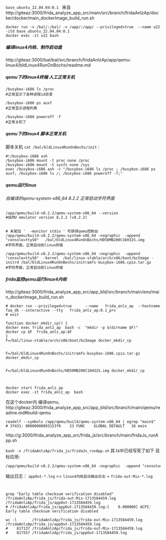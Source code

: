 
```base_ubuntu_22.04.04:0.1 ``` 来自 http://giteaz:3000/frida_analyze_app_src/main/src/branch/fridaAnlzAp/docker/docker/main_dockerImage_build_run.sh

```shell
docker run -v /bal/:/bal/ -v /app/:/app/ --privileged=true  --name u22  -itd base_ubuntu_22.04.04:0.1 
docker exec -it u22 bash
```


##### 编译linux4内核、制作启动盘
http://giteaz:3000/bal/bal/src/branch/fridaAnlzAp/app/qemu-linux4/bldLinux4RunOnBochs/readme.md

 
##### qemu下的linux4终端 人工正常关机 

```shell
/busybox-i686 ls /proc
#正常显示了各种进程id目录

/busybox-i686 ps auxf
#正常显示进程列表
```

```shell
/busybox-i686 poweroff -f 
#正常关机了
```



##### qemu下的linux4  脚本正常关机 

脚本关机 ```cat /bal/bldLinux4RunOnBochs/init``` : 
```shell
#!/busybox-i686 ash
/busybox-i686 mount -t proc none /proc
/busybox-i686 mount -t sysfs none /sys
exec /busybox-i686 ash -c "/busybox-i686 ls /proc ; /busybox-i686 ps auxf; /busybox-i686 ls /; /busybox-i686 poweroff -f;"
```



##### qemu运行linux

######  自编译的qemu-system-x86_64 8.2.2 正常启动字符界面

```shell
/app/qemu/build-v8.2.2/qemu-system-x86_64 --version
#QEMU emulator version 8.2.2 (v8.2.2)


# 末尾加 '  -monitor stdio ' 可获得qemu控制台
/app/qemu/build-v8.2.2/qemu-system-x86_64 -nographic  -append "console=ttyS0"   /bal/bldLinux4RunOnBochs/HD50MB200C16H32S.img
#字符界面，正常启动到linux终端

/app/qemu/build-v8.2.2/qemu-system-x86_64 -nographic  -append "console=ttyS0"  -kernel  /bal/linux-stable/arch/x86/boot/bzImage -initrd /bal/bldLinux4RunOnBochs/initramfs-busybox-i686.cpio.tar.gz 
#字符界面，正常启动到linux终端

```

 




##### frida监控qemu运行linux4内核


http://giteaz:3000/frida_analyze_app_src/app_bld/src/branch/main/env/main_dockerImage_build_run.sh
```shell
# docker run --privileged=true      --name   frida_anlz_ap  --hostname faa_dk --interactive --tty   frida_anlz_ap:0.1_prv
# exit

function docker_mkdir_cp() {
docker exec frida_anlz_ap  bash -c  "mkdir -p $(dirname $F)"
docker cp $F  frida_anlz_ap:$F
}
F=/bal/linux-stable/arch/x86/boot/bzImage docker_mkdir_cp


F=/bal/bldLinux4RunOnBochs/initramfs-busybox-i686.cpio.tar.gz docker_mkdir_cp


F=/bal/bldLinux4RunOnBochs/HD50MB200C16H32S.img docker_mkdir_cp



docker start frida_anlz_ap
docker exec -it frida_anlz_ap  bash
```
在这个docker内 编译qemu, http://giteaz:3000/frida_analyze_app_src/app_bld/src/branch/main/qemu/readme.md#build-qemu


```shell
readelf --symbols /app/qemu/build/qemu-system-x86_64 | egrep "main$"
# 37431: 00000000003153f0    23 FUNC    GLOBAL DEFAULT   16 main

```

http://g:3000/frida_analyze_app_src/frida_js/src/branch/main/fridaJs_runApp.sh

```bash -x /fridaAnlzAp/frida_js/fridaJs_runApp.sh```
其.ts中已经写死了如下 目标应用:
```txt
/app/qemu/build-v8.2.2/qemu-system-x86_64 -nographic  -append "console=ttyS0"  -kernel  /bal/linux-stable/arch/x86/boot/bzImage -initrd /bal/bldLinux4RunOnBochs/initramfs-busybox-i686.cpio.tar.gz
``` 

输出日志： ```appOut-*.log``` == ```linux4内核启动输出日志``` + ```frida-out-Mix-*.log```
```shell


grep "Early table checksum verification disabled"      /fridaAnlzAp/frida_js/frida-out-Mix-1713584459.log  /fridaAnlzAp/frida_js/appOut-1713584459.log 
# /fridaAnlzAp/frida_js/appOut-1713584459.log:[    0.000000] ACPI: Early table checksum verification disabled

wc -l       /fridaAnlzAp/frida_js/frida-out-Mix-1713584459.log  /fridaAnlzAp/frida_js/appOut-1713584459.log 
#    817137 /fridaAnlzAp/frida_js/frida-out-Mix-1713584459.log
#    817557 /fridaAnlzAp/frida_js/appOut-1713584459.log

```


